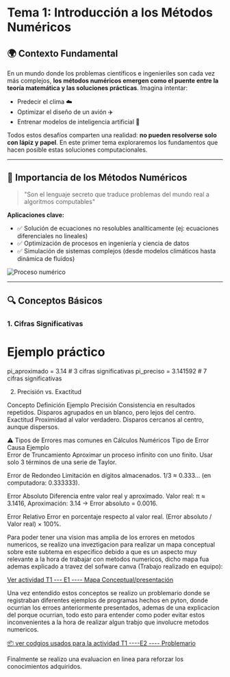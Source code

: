 # Tema 1: Introducción a los Métodos Numéricos

## 🌍 Contexto Fundamental
En un mundo donde los problemas científicos e ingenieriles son cada vez más complejos, **los métodos numéricos emergen como el puente entre la teoría matemática y las soluciones prácticas**. Imagina intentar:

- Predecir el clima ☁️
- Optimizar el diseño de un avión ✈️
- Entrenar modelos de inteligencia artificial 🤖

Todos estos desafíos comparten una realidad: **no pueden resolverse solo con lápiz y papel**. En este primer tema exploraremos los fundamentos que hacen posible estas soluciones computacionales.

---

## 📌 Importancia de los Métodos Numéricos
> "Son el lenguaje secreto que traduce problemas del mundo real a algoritmos computables"

**Aplicaciones clave:**
- ✅ Solución de ecuaciones no resolubles analíticamente (ej: ecuaciones diferenciales no lineales)
- ✅ Optimización de procesos en ingeniería y ciencia de datos
- ✅ Simulación de sistemas complejos (desde modelos climáticos hasta dinámica de fluidos)

![Proceso numérico](https://via.placeholder.com/600x200?text=Diagrama+Flujo+Métodos+Numéricos) <!-- Reemplazar con imagen real -->

---

## 🔍 Conceptos Básicos

### 1. Cifras Significativas

# Ejemplo práctico
pi_aproximado = 3.14    # 3 cifras significativas
pi_preciso = 3.141592    # 7 cifras significativas

2. Precisión vs. Exactitud

Concepto	                   Definición	                                              Ejemplo
Precisión	       Consistencia en resultados repetidos.	           Disparos agrupados en un blanco, pero lejos del centro.
Exactitud	          Proximidad al valor verdadero.	                     Disparos cercanos al centro, aunque dispersos.


⚠️ Tipos de Errores mas comunes  en Cálculos Numéricos
Tipo de Error               	                   Causa	                                             Ejemplo	
Error de Truncamiento	            Aproximar un proceso infinito con uno finito.	     Usar solo 3 términos de una serie de Taylor.	

Error de Redondeo                    	Limitación en dígitos almacenados.	             1/3 ≈ 0.333... (en computadora: 0.333333).	

Error Absoluto	                 Diferencia entre valor real y aproximado.	    Valor real: π ≈ 3.1416, Aproximación: 3.14 → Error 
                                                                                               absoluto = 0.0016.

Error Relativo	                   Error en porcentaje respecto al valor real.	         (Error absoluto / Valor real) × 100%.


Para poder tener una vision mas amplia de los errores en metodos numericos, se realizo una inveztigacion para realizar un mapa conceptual sobre este subtema en especifico debido a que es un aspecto muy relevante a la hora de trabajar con metodos numericos, dicho mapa fua ademas explicado a travez del sofware canva (Trabajo realizado en equipo): 

[Ver actividad T1   --- E1 ----    Mapa Conceptual/presentación](https://www.canva.com/design/DAGd4cTWnj8/TWtBOVQzBepaHcPNFX8W0Q/edit?utm_content=DAGd4cTWnj8&utm_campaign=designshare&utm_medium=link2&utm_source=sharebutton)


Una vez entendido estos conceptos se realizo un problemario donde se registraban diferentes ejemplos de programas hechos en pyton, donde ocurrian los erroes anteriormente presentados, ademas de una explicacion del porque ocurrian, todo esto para entender como poder evitar estos inconvenientes a la hora de realizar algun trabjo que involucre metodos numericos.

[📦 ver codgios usados para la actividad T1 ----E2    ----      Problemario ](/codigos/tema1-introduccion/)



Finalmente se realizo una evaluacion en linea para reforzar los conocimientos adquiridos. 










